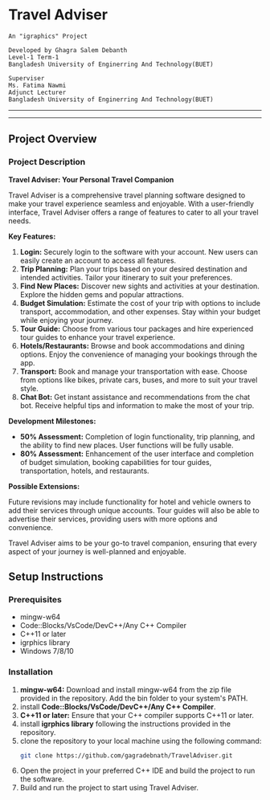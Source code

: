 # Travel Adviser


    An "igraphics" Project 

    Developed by Ghagra Salem Debanth
    Level-1 Term-1
    Bangladesh University of Enginerring And Technology(BUET)

    Superviser
    Ms. Fatima Nawmi
    Adjunct Lecturer
    Bangladesh University of Enginerring And Technology(BUET)

---
---
## Project Overview
### Project Description

**Travel Adviser: Your Personal Travel Companion**

Travel Adviser is a comprehensive travel planning software designed to make your travel experience seamless and enjoyable. With a user-friendly interface, Travel Adviser offers a range of features to cater to all your travel needs.

**Key Features:**

1. **Login:** Securely login to the software with your account. New users can easily create an account to access all features.
2. **Trip Planning:** Plan your trips based on your desired destination and intended activities. Tailor your itinerary to suit your preferences.
3. **Find New Places:** Discover new sights and activities at your destination. Explore the hidden gems and popular attractions.
4. **Budget Simulation:** Estimate the cost of your trip with options to include transport, accommodation, and other expenses. Stay within your budget while enjoying your journey.
5. **Tour Guide:** Choose from various tour packages and hire experienced tour guides to enhance your travel experience.
6. **Hotels/Restaurants:** Browse and book accommodations and dining options. Enjoy the convenience of managing your bookings through the app.
7. **Transport:** Book and manage your transportation with ease. Choose from options like bikes, private cars, buses, and more to suit your travel style.
8. **Chat Bot:** Get instant assistance and recommendations from the chat bot. Receive helpful tips and information to make the most of your trip.

**Development Milestones:**

- **50% Assessment:** Completion of login functionality, trip planning, and the ability to find new places. User functions will be fully usable.
- **80% Assessment:** Enhancement of the user interface and completion of budget simulation, booking capabilities for tour guides, transportation, hotels, and restaurants.

**Possible Extensions:**

Future revisions may include functionality for hotel and vehicle owners to add their services through unique accounts. Tour guides will also be able to advertise their services, providing users with more options and convenience.

Travel Adviser aims to be your go-to travel companion, ensuring that every aspect of your journey is well-planned and enjoyable.
    
## Setup Instructions
### Prerequisites
- mingw-w64
- Code::Blocks/VsCode/DevC++/Any C++ Compiler
- C++11 or later
- igrphics library
- Windows 7/8/10

### Installation
1. **mingw-w64:** Download and install mingw-w64 from the zip file provided in the repository. Add the bin folder to your system's PATH.
2. install **Code::Blocks/VsCode/DevC++/Any C++ Compiler**.
3. **C++11 or later:** Ensure that your C++ compiler supports C++11 or later.
4. install **igrphics library** following the instructions provided in the repository.
5. clone the repository to your local machine using the following command:
    ```bash
    git clone https://github.com/gagradebnath/TravelAdviser.git
6. Open the project in your preferred C++ IDE and build the project to run the software.
7. Build and run the project to start using Travel Adviser.